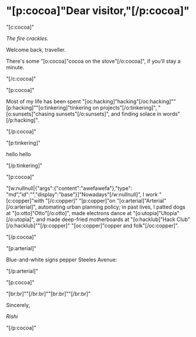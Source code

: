 # "[p:cocoa]"Dear visitor,"[/p:cocoa]"

"[c:cocoa]"

*The fire crackles.*

Welcome back, traveller.

There's some "[o:cocoa]"cocoa on the stove"[/o:cocoa]", if you'll stay a minute.

"[/c:cocoa]"

"[p:cocoa]"

Most of my life has been spent "[oc:hacking]"hacking"[/oc:hacking]""[p:hacking]""[o:tinkering]"tinkering on projects"[/o:tinkering]", "[o:sunsets]"chasing sunsets"[/o:sunsets]", and finding solace in words"[/p:hacking]".

"[/p:cocoa]"

"[p:tinkering]"

hello hello

"[/p:tinkering]"

"[p:cocoa]"

"[w:nullnull|{"args":{"content":"awefawefa"},"type": "md","id":"","display":"base"}]"Nowadays"[/w:nullnull]", I work "[c:copper]"with "[/c:copper]" "[p:copper]"on "[o:arterial]"Arterial"[/o:arterial]", automating urban planning policy; in past lives, I patted dogs at "[o:otto]"Otto"[/o:otto]", made electrons dance at "[o:utopia]"Utopia"[/o:utopia]", and made deep-fried motherboards at "[o:hacklub]"Hack Club"[/o:hacklub]""[/p:copper]" "[oc:copper]"copper and folk"[/oc:copper]".

"[/p:cocoa]"

"[p:arterial]"

Blue-and-white signs pepper Steeles Avenue: 

"[/p:arterial]"
        
"[p:cocoa]"

"[br:br]""[/br:br]""[br:br]""[/br:br]"

Sincerely,

*Rishi*

"[/p:cocoa]"